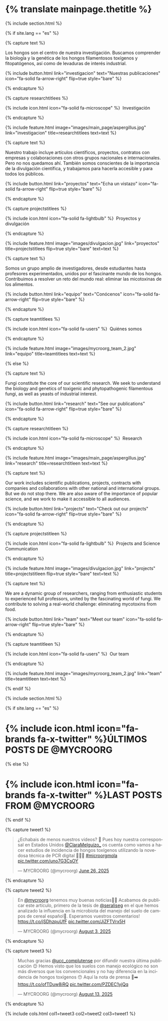 ---
---

#  {% translate mainpage.thetitle %}
{% include section.html %}

{% if site.lang == "es" %}

{% capture text %}

Los hongos son el centro de nuestra investigación. Buscamos comprender la biología y la genética de los hongos filamentosos toxígenos y fitopatógenos, así como de levaduras de interés industrial.

{%
  include button.html
  link="investigacion"
  text="Nuestras publicaciones"
  icon="fa-solid fa-arrow-right"
  flip=true
  style="bare"
%}

{% endcapture %}

{% capture researchtitlees %}

{% include icon.html icon="fa-solid fa-microscope" %} &nbsp;Investigación

{% endcapture %}

{%
  include feature.html
  image="images/main_page/aspergillus.jpg"
  link="investigacion"
  title=researchtitlees
  text=text
%}

{% capture text %}

Nuestro trabajo incluye artículos científicos, proyectos, contratos con empresas y colaboraciones con otros grupos nacionales e internacionales. Pero no nos quedamos ahí. También somos conscientes de la importancia de la divulgación científica, y trabajamos para hacerla accesible y para todos los públicos.

{%
  include button.html
  link="proyectos"
  text="Echa un vistazo"
  icon="fa-solid fa-arrow-right"
  flip=true
  style="bare"
%}

{% endcapture %}

{% capture projectstitlees %}

{% include icon.html icon="fa-solid fa-lightbulb" %} &nbsp;Proyectos y divulgación

{% endcapture %}

{%
  include feature.html
  image="images/divulgacion.jpg"
  link="proyectos"
  title=projectstitlees
  flip=true
  style="bare"
  text=text
%}

{% capture text %}

Somos un grupo amplio de investigadores, desde estudiantes hasta profesores experimentados, unidos por el fascinante mundo de los hongos. Contribuimos a resolver un reto del mundo real: eliminar las micotoxinas de los alimentos.

{%
  include button.html
  link="equipo"
  text="Conócenos"
  icon="fa-solid fa-arrow-right"
  flip=true
  style="bare"
%}

{% endcapture %}

{% capture teamtitlees %}

{% include icon.html icon="fa-solid fa-users" %} &nbsp;Quiénes somos

{% endcapture %}

{%
  include feature.html
  image="images/mycroorg_team_2.jpg"
  link="equipo"
  title=teamtitlees
  text=text
%}

{% else %}

{% capture text %}

Fungi constitute the core of our scientific research. We seek to understand the biology and genetics of toxigenic and phytopathogenic filamentous fungi, as well as yeasts of industrial interest.

{%
  include button.html
  link="research"
  text="See our publications"
  icon="fa-solid fa-arrow-right"
  flip=true
  style="bare"
%}

{% endcapture %}

{% capture researchtitleen %}

{% include icon.html icon="fa-solid fa-microscope" %} &nbsp;Research

{% endcapture %}

{%
  include feature.html
  image="images/main_page/aspergillus.jpg"
  link="research"
  title=researchtitleen
  text=text
%}

{% capture text %}

Our work includes scientific publications, projects, contracts with companies and collaborations with other national and international groups. But we do not stop there. We are also aware of the importance of popular science, and we work to make it accessible to all audiences.

{%
  include button.html
  link="projects"
  text="Check out our projects"
  icon="fa-solid fa-arrow-right"
  flip=true
  style="bare"
%}

{% endcapture %}

{% capture projectstitleen %}

{% include icon.html icon="fa-solid fa-lightbulb" %} &nbsp;Projects and Science Communication

{% endcapture %}

{%
  include feature.html
  image="images/divulgacion.jpg"
  link="projects"
  title=projectstitleen
  flip=true
  style="bare"
  text=text
%}

{% capture text %}

We are a dynamic group of researchers, ranging from enthusiastic students to experienced full professors, united by the fascinating world of fungi. We contribute to solving a real-world challenge: eliminating mycotoxins from food.

{%
  include button.html
  link="team"
  text="Meet our team"
  icon="fa-solid fa-arrow-right"
  flip=true
  style="bare"
%}

{% endcapture %}

{% capture teamtitleen %}

{% include icon.html icon="fa-solid fa-users" %} &nbsp;Our team

{% endcapture %}

{%
  include feature.html
  image="images/mycroorg_team_2.jpg"
  link="team"
  title=teamtitleen
  text=text
%}

{% endif %}

{% include section.html %}

{% if site.lang == "es" %}

# {% include icon.html icon="fa-brands fa-x-twitter" %}ÚLTIMOS POSTS DE @MYCROORG

{% else %}

# {% include icon.html icon="fa-brands fa-x-twitter" %}LAST POSTS FROM @MYCROORG

{% endif %}

{% capture tweet1 %}

<blockquote class="twitter-tweet"><p lang="es" dir="ltr">¿Echabais de menos nuestros vídeos? 🤗 Pues hoy nuestra corresponsal en Estados Unidos <a href="https://twitter.com/ClaraMelguizo_?ref_src=twsrc%5Etfw">@ClaraMelguizo_</a> os cuenta como vamos a hacer estudios de incidencia de hongos toxígenos utilizando la novedosa técnica de PCR digital 🌽🧬🌾 <a href="https://twitter.com/hashtag/microorgmola?src=hash&amp;ref_src=twsrc%5Etfw">#microorgmola</a> <a href="https://t.co/uno7G3CsOY">pic.twitter.com/uno7G3CsOY</a></p>&mdash; MYCROORG (@mycroorg) <a href="https://twitter.com/mycroorg/status/1938127477840253278?ref_src=twsrc%5Etfw">June 26, 2025</a></blockquote> <script async src="https://platform.twitter.com/widgets.js" charset="utf-8"></script> 

{% endcapture %}

{% capture tweet2 %}

<blockquote class="twitter-tweet"><p lang="es" dir="ltr">En <a href="https://twitter.com/mycroorg?ref_src=twsrc%5Etfw">@mycroorg</a> tenemos muy buenas noticias🥳🥳 Acabamos de publicar este artículo, primero de la tesis de <a href="https://twitter.com/seraliseg?ref_src=twsrc%5Etfw">@seraliseg</a> en el que hemos analizado la influencia en la microbiota del manejo del suelo de campos de cereal español🌾. Esperamos vuestros comentarios! <a href="https://t.co/jSDhzpuUfF">https://t.co/jSDhzpuUfF</a> <a href="https://t.co/JiZFTVrx5H">pic.twitter.com/JiZFTVrx5H</a></p>&mdash; MYCROORG (@mycroorg) <a href="https://twitter.com/mycroorg/status/1951934644351295768?ref_src=twsrc%5Etfw">August 3, 2025</a></blockquote> <script async src="https://platform.twitter.com/widgets.js" charset="utf-8"></script> 

{% endcapture %}

{% capture tweet3 %}

<blockquote class="twitter-tweet"><p lang="es" dir="ltr">Muchas gracias <a href="https://twitter.com/ucc_complutense?ref_src=twsrc%5Etfw">@ucc_complutense</a> por difundir nuestra última publicación 😊 Hemos visto que los suelos con manejo ecológico no son más diversos que los convencionales y no hay diferencia en la incidencia de hongos toxígenos 😯 Aquí la nota de prensa 📰➡️ <a href="https://t.co/ofTDuw8iRQ">https://t.co/ofTDuw8iRQ</a> <a href="https://t.co/PZDEC1yjQq">pic.twitter.com/PZDEC1yjQq</a></p>&mdash; MYCROORG (@mycroorg) <a href="https://twitter.com/mycroorg/status/1955688502819012848?ref_src=twsrc%5Etfw">August 13, 2025</a></blockquote> <script async src="https://platform.twitter.com/widgets.js" charset="utf-8"></script> 

{% endcapture %}

{%
  include cols.html
  col1=tweet3
  col2=tweet2
  col3=tweet1
%}